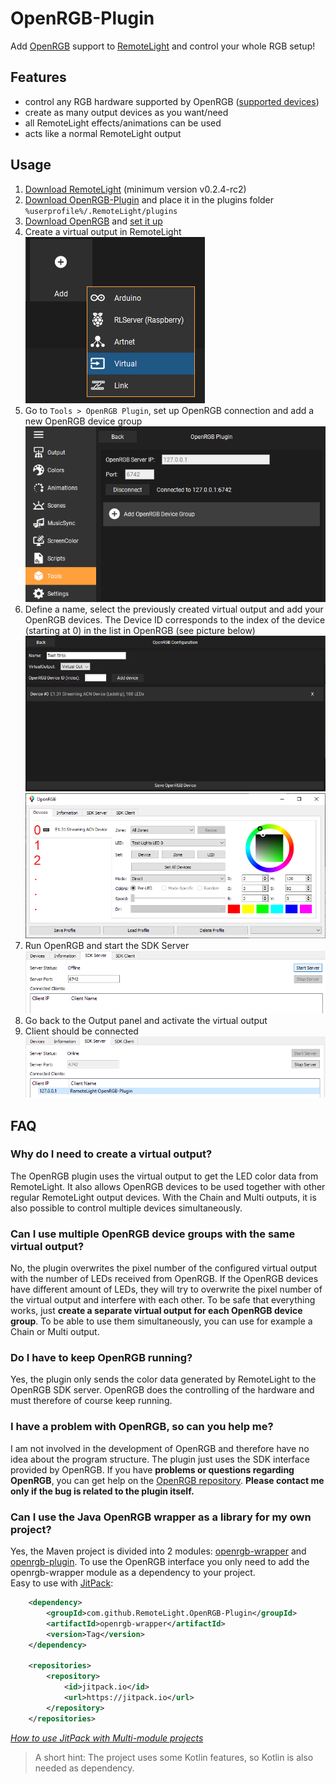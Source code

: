 # OpenRGB-Plugin
Add [OpenRGB](https://gitlab.com/CalcProgrammer1/OpenRGB) support to [RemoteLight](https://github.com/Drumber/RemoteLight) and control your whole RGB setup!

## Features
- control any RGB hardware supported by OpenRGB ([supported devices](https://gitlab.com/CalcProgrammer1/OpenRGB/-/wikis/Supported-Devices))
- create as many output devices as you want/need
- all RemoteLight effects/animations can be used
- acts like a normal RemoteLight output

## Usage
1. [Download RemoteLight](https://github.com/Drumber/RemoteLight/releases) (minimum version v0.2.4-rc2)
2. [Download OpenRGB-Plugin](https://github.com/RemoteLight/OpenRGB-Plugin/releases) and place it in the plugins folder `%userprofile%/.RemoteLight/plugins`
3. [Download OpenRGB](https://gitlab.com/CalcProgrammer1/OpenRGB) and [set it up](https://gitlab.com/CalcProgrammer1/OpenRGB/-/wikis/OpenRGB-Windows-Setup-and-Usage)
4. Create a virtual output in RemoteLight  
![Create Virtual output](images/add-virtual-output.png)
5. Go to `Tools > OpenRGB Plugin`, set up OpenRGB connection and add a new OpenRGB device group  
![Add OpenRGB device](images/add-openrgb-device.png)
6. Define a name, select the previously created virtual output and add your OpenRGB devices. The Device ID corresponds to the index of the device (starting at 0) in the list in OpenRGB (see picture below)  
![Setup OpenRGB device](images/setup-openrgb-device.png)  
![OpenRGB device id](images/openrgb-device-index.png)
7. Run OpenRGB and start the SDK Server  
![Start SDK server](images/start-openrgb-server.png)
8. Go back to the Output panel and activate the virtual output
9. Client should be connected  
![Client connected](images/connected-openrgb.png)

## FAQ
### Why do I need to create a virtual output?  
The OpenRGB plugin uses the virtual output to get the LED color data from RemoteLight. It also allows OpenRGB devices to be used together with other regular RemoteLight output devices. With the Chain and Multi outputs, it is also possible to control multiple devices simultaneously.

### Can I use multiple OpenRGB device groups with the same virtual output?
No, the plugin overwrites the pixel number of the configured virtual output with the number of LEDs received from OpenRGB. If the OpenRGB devices have different amount of LEDs, they will try to overwrite the pixel number of the virtual output and interfere with each other. To be safe that everything works, just **create a separate virtual output for each OpenRGB device group**. To be able to use them simultaneously, you can use for example a Chain or Multi output.

### Do I have to keep OpenRGB running?
Yes, the plugin only sends the color data generated by RemoteLight to the OpenRGB SDK server. OpenRGB does the controlling of the hardware and must therefore of course keep running.

### I have a problem with OpenRGB, so can you help me?
I am not involved in the development of OpenRGB and therefore have no idea about the program structure. The plugin just uses the SDK interface provided by OpenRGB. If you have **problems or questions regarding OpenRGB**, you can get help on the [OpenRGB repository](https://gitlab.com/CalcProgrammer1/OpenRGB). **Please contact me only if the bug is related to the plugin itself.**

### Can I use the Java OpenRGB wrapper as a library for my own project?
Yes, the Maven project is divided into 2 modules: [openrgb-wrapper](https://github.com/RemoteLight/OpenRGB-Plugin/tree/master/openrgb-wrapper) and [openrgb-plugin](https://github.com/RemoteLight/OpenRGB-Plugin/tree/master/openrgb-plugin). To use the OpenRGB interface you only need to add the openrgb-wrapper module as a dependency to your project.  
Easy to use with [JitPack](https://jitpack.io/#RemoteLight/OpenRGB-Plugin):  
```xml
	<dependency>
	    <groupId>com.github.RemoteLight.OpenRGB-Plugin</groupId>
	    <artifactId>openrgb-wrapper</artifactId>
	    <version>Tag</version>
	</dependency>

	<repositories>
		<repository>
		    <id>jitpack.io</id>
		    <url>https://jitpack.io</url>
		</repository>
	</repositories>
```
[*How to use JitPack with Multi-module projects*](https://jitpack.io/docs/BUILDING/#multi-module-projects)
> A short hint: The project uses some Kotlin features, so Kotlin is also needed as dependency.
